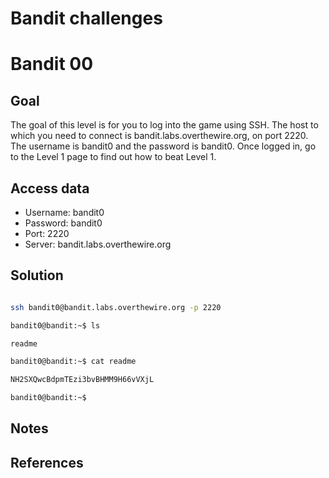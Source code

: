 
# Bandit challenges
# Bandit 00

## Goal

The goal of this level is for you to log into the game using SSH. The host to which you need to connect is bandit.labs.overthewire.org, on port 2220. The username is bandit0 and the password is bandit0. Once logged in, go to the Level 1 page to find out how to beat Level 1.

## Access data

+ Username: bandit0
+ Password: bandit0
+ Port: 2220
+ Server: bandit.labs.overthewire.org
## Solution

```bash

ssh bandit0@bandit.labs.overthewire.org -p 2220

bandit0@bandit:~$ ls

readme

bandit0@bandit:~$ cat readme

NH2SXQwcBdpmTEzi3bvBHMM9H66vVXjL

bandit0@bandit:~$

````

## Notes

## References